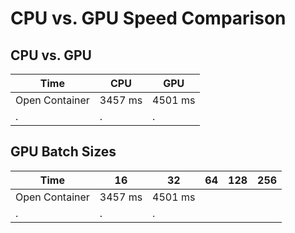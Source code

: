 # CPU vs. GPU Speed Comparison

## CPU vs. GPU

| **Time** | **CPU** | **GPU** |
|-----|-----|-----|
| Open Container | 3457 ms | 4501 ms |
| . | . | . |

## GPU Batch Sizes

| **Time** | **16** | **32** | **64** | **128** | **256** |
|-----|-----|-----|-----|-----|-----|
| Open Container | 3457 ms | 4501 ms |
| . | . | . |
